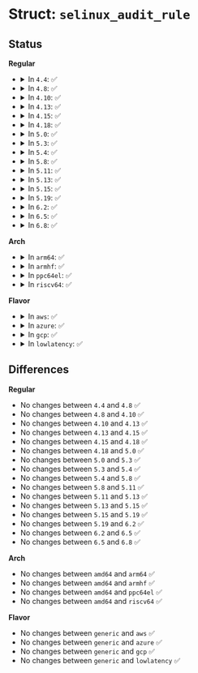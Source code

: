 # Struct: <code>selinux_audit_rule</code>

## Status
<b>Regular</b>
<ul>
<li>
<details>
<summary>In <code>4.4</code>: ✅</summary>

```c
struct selinux_audit_rule {
    u32 au_seqno;
    struct context au_ctxt;
};
```
</details>
</li>
<li>
<details>
<summary>In <code>4.8</code>: ✅</summary>

```c
struct selinux_audit_rule {
    u32 au_seqno;
    struct context au_ctxt;
};
```
</details>
</li>
<li>
<details>
<summary>In <code>4.10</code>: ✅</summary>

```c
struct selinux_audit_rule {
    u32 au_seqno;
    struct context au_ctxt;
};
```
</details>
</li>
<li>
<details>
<summary>In <code>4.13</code>: ✅</summary>

```c
struct selinux_audit_rule {
    u32 au_seqno;
    struct context au_ctxt;
};
```
</details>
</li>
<li>
<details>
<summary>In <code>4.15</code>: ✅</summary>

```c
struct selinux_audit_rule {
    u32 au_seqno;
    struct context au_ctxt;
};
```
</details>
</li>
<li>
<details>
<summary>In <code>4.18</code>: ✅</summary>

```c
struct selinux_audit_rule {
    u32 au_seqno;
    struct context au_ctxt;
};
```
</details>
</li>
<li>
<details>
<summary>In <code>5.0</code>: ✅</summary>

```c
struct selinux_audit_rule {
    u32 au_seqno;
    struct context au_ctxt;
};
```
</details>
</li>
<li>
<details>
<summary>In <code>5.3</code>: ✅</summary>

```c
struct selinux_audit_rule {
    u32 au_seqno;
    struct context au_ctxt;
};
```
</details>
</li>
<li>
<details>
<summary>In <code>5.4</code>: ✅</summary>

```c
struct selinux_audit_rule {
    u32 au_seqno;
    struct context au_ctxt;
};
```
</details>
</li>
<li>
<details>
<summary>In <code>5.8</code>: ✅</summary>

```c
struct selinux_audit_rule {
    u32 au_seqno;
    struct context au_ctxt;
};
```
</details>
</li>
<li>
<details>
<summary>In <code>5.11</code>: ✅</summary>

```c
struct selinux_audit_rule {
    u32 au_seqno;
    struct context au_ctxt;
};
```
</details>
</li>
<li>
<details>
<summary>In <code>5.13</code>: ✅</summary>

```c
struct selinux_audit_rule {
    u32 au_seqno;
    struct context au_ctxt;
};
```
</details>
</li>
<li>
<details>
<summary>In <code>5.15</code>: ✅</summary>

```c
struct selinux_audit_rule {
    u32 au_seqno;
    struct context au_ctxt;
};
```
</details>
</li>
<li>
<details>
<summary>In <code>5.19</code>: ✅</summary>

```c
struct selinux_audit_rule {
    u32 au_seqno;
    struct context au_ctxt;
};
```
</details>
</li>
<li>
<details>
<summary>In <code>6.2</code>: ✅</summary>

```c
struct selinux_audit_rule {
    u32 au_seqno;
    struct context au_ctxt;
};
```
</details>
</li>
<li>
<details>
<summary>In <code>6.5</code>: ✅</summary>

```c
struct selinux_audit_rule {
    u32 au_seqno;
    struct context au_ctxt;
};
```
</details>
</li>
<li>
<details>
<summary>In <code>6.8</code>: ✅</summary>

```c
struct selinux_audit_rule {
    u32 au_seqno;
    struct context au_ctxt;
};
```
</details>
</li>
</ul>
<b>Arch</b>
<ul>
<li>
<details>
<summary>In <code>arm64</code>: ✅</summary>

```c
struct selinux_audit_rule {
    u32 au_seqno;
    struct context au_ctxt;
};
```
</details>
</li>
<li>
<details>
<summary>In <code>armhf</code>: ✅</summary>

```c
struct selinux_audit_rule {
    u32 au_seqno;
    struct context au_ctxt;
};
```
</details>
</li>
<li>
<details>
<summary>In <code>ppc64el</code>: ✅</summary>

```c
struct selinux_audit_rule {
    u32 au_seqno;
    struct context au_ctxt;
};
```
</details>
</li>
<li>
<details>
<summary>In <code>riscv64</code>: ✅</summary>

```c
struct selinux_audit_rule {
    u32 au_seqno;
    struct context au_ctxt;
};
```
</details>
</li>
</ul>
<b>Flavor</b>
<ul>
<li>
<details>
<summary>In <code>aws</code>: ✅</summary>

```c
struct selinux_audit_rule {
    u32 au_seqno;
    struct context au_ctxt;
};
```
</details>
</li>
<li>
<details>
<summary>In <code>azure</code>: ✅</summary>

```c
struct selinux_audit_rule {
    u32 au_seqno;
    struct context au_ctxt;
};
```
</details>
</li>
<li>
<details>
<summary>In <code>gcp</code>: ✅</summary>

```c
struct selinux_audit_rule {
    u32 au_seqno;
    struct context au_ctxt;
};
```
</details>
</li>
<li>
<details>
<summary>In <code>lowlatency</code>: ✅</summary>

```c
struct selinux_audit_rule {
    u32 au_seqno;
    struct context au_ctxt;
};
```
</details>
</li>
</ul>

## Differences
<b>Regular</b>
<ul>
<li>
No changes between <code>4.4</code> and <code>4.8</code> ✅
</li>
<li>
No changes between <code>4.8</code> and <code>4.10</code> ✅
</li>
<li>
No changes between <code>4.10</code> and <code>4.13</code> ✅
</li>
<li>
No changes between <code>4.13</code> and <code>4.15</code> ✅
</li>
<li>
No changes between <code>4.15</code> and <code>4.18</code> ✅
</li>
<li>
No changes between <code>4.18</code> and <code>5.0</code> ✅
</li>
<li>
No changes between <code>5.0</code> and <code>5.3</code> ✅
</li>
<li>
No changes between <code>5.3</code> and <code>5.4</code> ✅
</li>
<li>
No changes between <code>5.4</code> and <code>5.8</code> ✅
</li>
<li>
No changes between <code>5.8</code> and <code>5.11</code> ✅
</li>
<li>
No changes between <code>5.11</code> and <code>5.13</code> ✅
</li>
<li>
No changes between <code>5.13</code> and <code>5.15</code> ✅
</li>
<li>
No changes between <code>5.15</code> and <code>5.19</code> ✅
</li>
<li>
No changes between <code>5.19</code> and <code>6.2</code> ✅
</li>
<li>
No changes between <code>6.2</code> and <code>6.5</code> ✅
</li>
<li>
No changes between <code>6.5</code> and <code>6.8</code> ✅
</li>
</ul>
<b>Arch</b>
<ul>
<li>
No changes between <code>amd64</code> and <code>arm64</code> ✅
</li>
<li>
No changes between <code>amd64</code> and <code>armhf</code> ✅
</li>
<li>
No changes between <code>amd64</code> and <code>ppc64el</code> ✅
</li>
<li>
No changes between <code>amd64</code> and <code>riscv64</code> ✅
</li>
</ul>
<b>Flavor</b>
<ul>
<li>
No changes between <code>generic</code> and <code>aws</code> ✅
</li>
<li>
No changes between <code>generic</code> and <code>azure</code> ✅
</li>
<li>
No changes between <code>generic</code> and <code>gcp</code> ✅
</li>
<li>
No changes between <code>generic</code> and <code>lowlatency</code> ✅
</li>
</ul>
